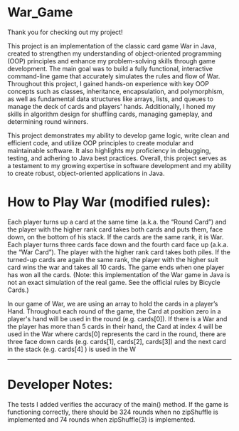 # War_Game
Thank you for checking out my project!

This project is an implementation of the classic card game War in Java, created to strengthen my understanding of object-oriented programming (OOP) principles and enhance my problem-solving skills through game development. The main goal was to build a fully functional, interactive command-line game that accurately simulates the rules and flow of War. Throughout this project, I gained hands-on experience with key OOP concepts such as classes, inheritance, encapsulation, and polymorphism, as well as fundamental data structures like arrays, lists, and queues to manage the deck of cards and players' hands. Additionally, I honed my skills in algorithm design for shuffling cards, managing gameplay, and determining round winners.

This project demonstrates my ability to develop game logic, write clean and efficient code, and utilize OOP principles to create modular and maintainable software. It also highlights my proficiency in debugging, testing, and adhering to Java best practices. Overall, this project serves as a testament to my growing expertise in software development and my ability to create robust, object-oriented applications in Java.


# How to Play War (modified rules):

Each player turns up a card at the same time (a.k.a. the “Round Card”) and the player with
the higher rank card takes both cards and puts them, face down, on the bottom of his
stack. If the cards are the same rank, it is War. Each player turns three cards face down and the
fourth card face up (a.k.a. the “War Card”). The player with the higher rank card takes both
piles. If the turned-up cards are again the same rank, the player with the higher suit card
wins the war and takes all 10 cards. The game ends when one player has won all the cards.
(Note: this implementation of the War game in Java is not an exact simulation of the real
game. See the official rules by Bicycle Cards.) 

In our game of War, we are using an array to hold the cards in a player’s Hand.
Throughout each round of the game, the Card at position zero in a player's hand will be
used in the round (e.g. cards[0]). If there is a War and the player has more than 5 cards in
their hand, the Card at index 4 will be used in the War where cards[0] represents the card
in the round, there are three face down cards (e.g. cards[1], cards[2], cards[3]) and the
next card in the stack (e.g. cards[4] ) is used in the W
_________________________________________________________________________________________________________________________________________________________________________________________________________________________________________________________________

# Developer Notes: 
The tests I added verifies the accuracy of the main() method. If the game is
functioning correctly, there should be 324 rounds when no zipShuffle is
implemented and 74 rounds when zipShuffle(3) is implemented.

